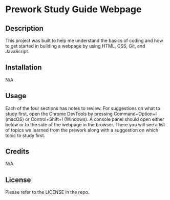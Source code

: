# Prework Study Guide Webpage

## Description

This project was built to help me understand the basics of coding and how to get started in building a webpage by using HTML, CSS, Git, and JavaScript.

## Installation

N/A

## Usage

Each of the four sections has notes to review. For suggestions on what to study first, open the Chrome DevTools by pressing Command+Option+I (macOS) or Control+Shift+I (Windows). A console panel should open either below or to the side of the webpage in the browser. There you will see a list of topics we learned from the prework along with a suggestion on which topic to study first.

## Credits

N/A

## License

Please refer to the LICENSE in the repo.
